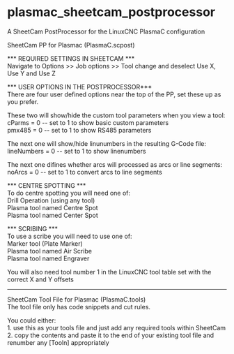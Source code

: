 # plasmac_sheetcam_postprocessor
A SheetCam PostProcessor for the LinuxCNC PlasmaC configuration

SheetCam PP for Plasmac (PlasmaC.scpost)

*** REQUIRED SETTINGS IN SHEETCAM ***
<br>Navigate to Options >> Job options >> Tool change and deselect Use X, Use Y and Use Z 

*** USER OPTIONS IN THE POSTPROCESSOR***
<br>There are four user defined options near the top of the PP, set these up as you prefer.

These two will show/hide the custom tool parameters when you view a tool:
<br>cParms      = 0 -- set to 1 to show basic custom parameters
<br>pmx485      = 0 -- set to 1 to show RS485 parameters

The next one will show/hide linunumbers in the resulting G-Code file:
<br>lineNumbers = 0 -- set to 1 to show linenumbers

The next one difines whether arcs will processed as arcs or line segments:
<br>noArcs      = 0 -- set to 1 to convert arcs to line segments

*** CENTRE SPOTTING ***
<br>To do centre spotting you will need one of:
<br>Drill Operation (using any tool)
<br>Plasma tool named Centre Spot
<br>Plasma tool named Center Spot

*** SCRIBING ***
<br>To use a scribe you will need to use one of:
<br>Marker tool (Plate Marker)
<br>Plasma tool named Air Scribe
<br>Plasma tool named Engraver

You will also need tool number 1 in the LinuxCNC tool table set with the correct X and Y offsets

------------------------------------------------------------------------------------------------

SheetCam Tool File for Plasmac (PlasmaC.tools)
<br>The tool file only has code snippets and cut rules.

You could either:
<br>1.  use this as your tools file and just add any required tools within SheetCam
<br>2.  copy the contents and paste it to the end of your existing tool file and renumber any [Tooln] appropriately
